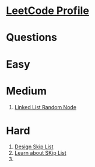 
# [LeetCode Profile](https://leetcode.com/rahulb_001/)

# Questions

# Easy
# Medium

1. [Linked List Random Node](https://tinyl.io/73CO)



# Hard
1. [Design Skip List](https://leetcode.com/problems/design-skiplist/)
2. [Learn about SKip List](https://www.javatpoint.com/skip-list-in-data-structure)
3. 
